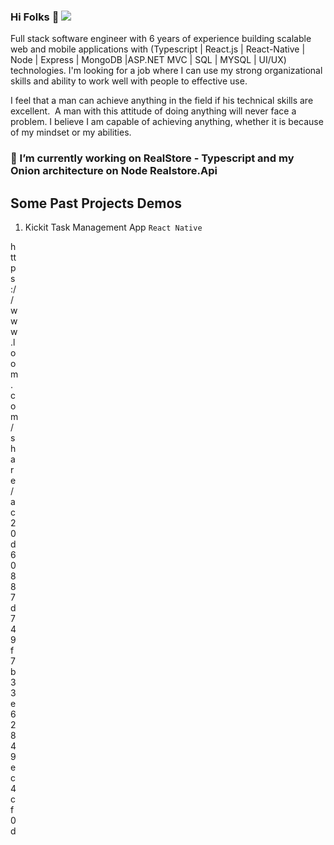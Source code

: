 ### Hi Folks 👋 ![](https://komarev.com/ghpvc/?username=LiaqatSaeed&color=e91e63)

Full stack software engineer with 6 years of experience building scalable web and mobile applications with (Typescript | React.js | React-Native | Node | Express | MongoDB |ASP.NET MVC | SQL | MYSQL | UI/UX) technologies. I'm looking for a job where I can use my strong organizational skills and ability to work well with people to effective use.

I feel that a man can achieve anything in the field if his technical skills are excellent.  A man with this attitude of doing anything will never face a problem. I believe I am capable of achieving anything, whether it is because of my mindset or my abilities.

### 🔭 I’m currently working on RealStore - Typescript and my Onion architecture on Node Realstore.Api

## Some Past Projects Demos

1. Kickit Task Management App `React Native`
<div style="width:10px;height:10px">
https://www.loom.com/share/ac20d60887d749f7b33e62849ec4cf0d
</div>

<!--
**LiaqatSaeed/LiaqatSaeed** is a ✨ _special_ ✨ repository because its `README.md` (this file) appears on your GitHub profile.

Here are some ideas to get you started:

- 🔭 I’m currently working on ...
- 🌱 I’m currently learning ...
- 👯 I’m looking to collaborate on ...
- 🤔 I’m looking for help with ...
- 💬 Ask me about ...
- 📫 How to reach me: ...
- 😄 Pronouns: ...
- ⚡ Fun fact: ...
-->
